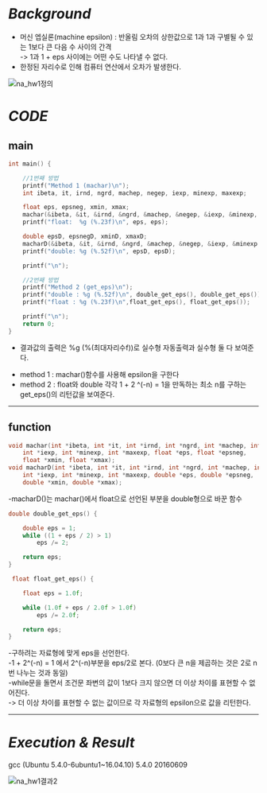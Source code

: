 # <b> _Background_ </b>

- 머신 엡실론(machine epsilon) : 반올림 오차의 상한값으로 1과 1과 구별될 수 있는 1보다 큰 다음 수 사이의 간격  
-> 1과 1 + eps 사이에는 어떤 수도 나타낼 수 없다. 
- 한정된 자리수로 인해 컴퓨터 연산에서 오차가 발생한다.  



![na_hw1정의](https://user-images.githubusercontent.com/41321080/64501729-8ca9ae00-d2fd-11e9-93ab-ac9c929cfbbf.PNG)

# <b> _CODE_ </b>  
##            **main** 
```c
int main() {

	//1번째 방법
	printf("Method 1 (machar)\n");
	int ibeta, it, irnd, ngrd, machep, negep, iexp, minexp, maxexp;

	float eps, epsneg, xmin, xmax;
	machar(&ibeta, &it, &irnd, &ngrd, &machep, &negep, &iexp, &minexp, &maxexp, &eps, &epsneg, &xmin, &xmax);
	printf("float:  %g (%.23f)\n", eps, eps);

	double epsD, epsnegD, xminD, xmaxD;
	macharD(&ibeta, &it, &irnd, &ngrd, &machep, &negep, &iexp, &minexp, &maxexp, &epsD, &epsnegD, &xminD, &xmaxD);
	printf("double: %g (%.52f)\n", epsD, epsD);

	printf("\n");

	//2번째 방법
	printf("Method 2 (get_eps)\n");
	printf("double : %g (%.52f)\n", double_get_eps(), double_get_eps());
	printf("float : %g (%.23f)\n",float_get_eps(), float_get_eps());

	printf("\n");
	return 0;
}
```

- 결과값의 출력은 %g (%(최대자리수f))로 실수형 자동출력과 실수형 둘 다 보여준다.  
* method 1 : machar()함수를 사용해 epsilon을 구한다
* method 2  : float와 double 각각 1 + 2 ^(-n) = 1을 만독하는 최소 n를 구하는 get_eps()의 리턴값을 보여준다.  
 

---

## **function**

```c
void machar(int *ibeta, int *it, int *irnd, int *ngrd, int *machep, int *negep,
	int *iexp, int *minexp, int *maxexp, float *eps, float *epsneg,
	float *xmin, float *xmax);
void macharD(int *ibeta, int *it, int *irnd, int *ngrd, int *machep, int *negep,
	int *iexp, int *minexp, int *maxexp, double *eps, double *epsneg,
	double *xmin, double *xmax);

```
-macharD()는 machar()에서 float으로 선언된 부분을 double형으로 바꾼 함수


```c
double double_get_eps() {

	double eps = 1;
	while ((1 + eps / 2) > 1)
		eps /= 2;

	return eps;
}
 ```
```c
 float float_get_eps() {

	float eps = 1.0f;

	while (1.0f + eps / 2.0f > 1.0f)
		eps /= 2.0f;

	return eps;
}
 ```


-구하려는 자료형에 맞게 eps을 선언한다.    
-1 + 2^(-n) = 1 에서 2^(-n)부분을 eps/2로 본다. (0보다 큰 n을 제곱하는 것은 2로 n번 나누는 것과 동일)  
-while문을 돌면서 조건문 좌변의 값이 1보다 크지 않으면 더 이상 차이를 표현할 수 없어진다.  
-> 더 이상 차이를 표현할 수 없는 값이므로 각 자료형의 epsilon으로 값을 리턴한다.  


---

# <b>_Execution & Result_</b>
  
gcc (Ubuntu 5.4.0-6ubuntu1~16.04.10) 5.4.0 20160609  

![na_hw1결과2](https://user-images.githubusercontent.com/41321080/64501569-da71e680-d2fc-11e9-9c72-5b7bf8003310.PNG)
